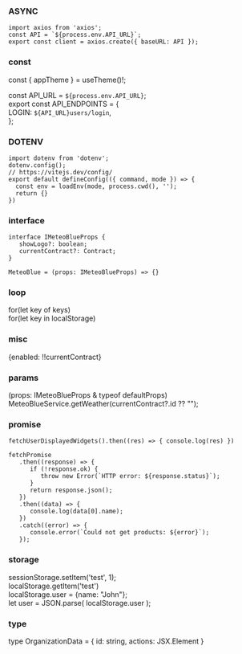 ### ASYNC

```
import axios from 'axios';
const API = `${process.env.API_URL}`;
export const client = axios.create({ baseURL: API });
```

### const

const { appTheme } = useTheme()!;

const API_URL = `${process.env.API_URL}`;  
export const API_ENDPOINTS = {  
  LOGIN: `${API_URL}users/login`,  
};

### DOTENV

```
import dotenv from 'dotenv';
dotenv.config();
// https://vitejs.dev/config/
export default defineConfig(({ command, mode }) => {
  const env = loadEnv(mode, process.cwd(), '');
  return {}
})
```

### interface

```
interface IMeteoBlueProps {
   showLogo?: boolean;
   currentContract?: Contract;
}

MeteoBlue = (props: IMeteoBlueProps) => {}
```

### loop

for(let key of keys)  
for(let key in localStorage)

### misc

{enabled: !!currentContract}

### params

(props: IMeteoBlueProps & typeof defaultProps)  
MeteoBlueService.getWeather(currentContract?.id ?? "");

### promise

```
fetchUserDisplayedWidgets().then((res) => { console.log(res) })

fetchPromise
   .then((response) => {
      if (!response.ok) {
         throw new Error(`HTTP error: ${response.status}`);
      }
      return response.json();
   })
   .then((data) => {
      console.log(data[0].name);
   })
   .catch((error) => {
      console.error(`Could not get products: ${error}`);
   });
```

### storage

sessionStorage.setItem('test', 1);  
localStorage.getItem('test')  
localStorage.user = {name: "John"};  
let user = JSON.parse( localStorage.user );  

### type

type OrganizationData = { id: string, actions: JSX.Element }  
